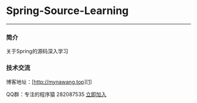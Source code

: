# Spring-Source-Learning
----------

### 简介

关于Spring的源码深入学习

### 技术交流

博客地址：[http://mynawang.top][1]

QQ群：专注的程序猿 282087535 [立即加入][2]


  [1]: http://mynawang.top
  [2]: http://shang.qq.com/wpa/qunwpa?idkey=632f7c11e0cb5dfc02231352205d9921c50e849a343e4010e4df1c25f59d2e90